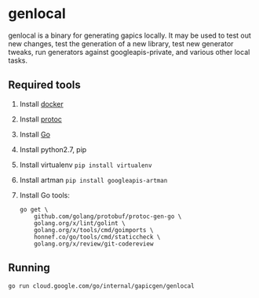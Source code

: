 # genlocal

genlocal is a binary for generating gapics locally. It may be used to test out
new changes, test the generation of a new library, test new generator tweaks,
run generators against googleapis-private, and various other local tasks.

## Required tools

1. Install [docker](https://www.docker.com/get-started)
1. Install [protoc](https://github.com/protocolbuffers/protobuf/releases)
1. Install [Go](http://golang.org/dl)
1. Install python2.7, pip
1. Install virtualenv `pip install virtualenv`
1. Install artman `pip install googleapis-artman`
1. Install Go tools:

    ```
    go get \
        github.com/golang/protobuf/protoc-gen-go \
        golang.org/x/lint/golint \
        golang.org/x/tools/cmd/goimports \
        honnef.co/go/tools/cmd/staticcheck \
        golang.org/x/review/git-codereview
    ```

## Running

```
go run cloud.google.com/go/internal/gapicgen/genlocal
```